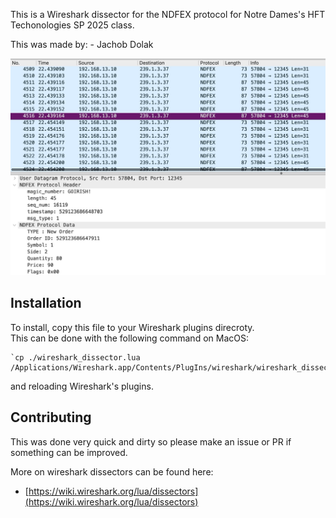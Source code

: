 This is a Wireshark dissector for the NDFEX protocol for Notre Dames's HFT Techonologies SP 2025 class.
  
This was made by:
    - Jachob Dolak

![protocol example screenshot](./ndfex_screenshot.jpg)

## Installation

To install, copy this file to your Wireshark plugins direcroty.  
  This can be done with the following command on MacOS:  

    `cp ./wireshark_dissector.lua /Applications/Wireshark.app/Contents/PlugIns/wireshark/wireshark_dissector.lua`
  and reloading Wireshark's plugins.

## Contributing

This was done very quick and dirty so please make an issue or PR if something can be improved.

More on wireshark dissectors can be found here:
- [https://wiki.wireshark.org/lua/dissectors](https://wiki.wireshark.org/lua/dissectors)




